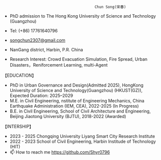                                               Chun Song(宋春)          
- PhD admission to The Hong Kong University of Science and Technology (Guangzhou)

- Tel: (+86) 17761640796
- songchun2307@gmail.com
- NanGang district, Harbin, P.R. China            
- Research Interest: Crowd Evacuation Simulation, Fire Spread, Urban Disasters，Reniforcement Learning, multi-Agent

【EDUCATION】
-  PhD in Urban Governance and Design(Admitted 2025), HongKong University of Science and Technology(Guangzhou) (HKUST(GZ)), Expected Duration: 2025–2029
-  M.E. in Civil Engineering, nstitute of Engineering Mechanics, China Earthquake Administration (IEM, CEA), 2022-2025 (In Progress)
-  B.E. in Civil Engineering, School of Civil Architecture and Engineering, Beijing Jiaotong University (BJTU), 2018-2022 (Awarded)

【INTERSHIP】
-  2023 - 2025  Chongqing University Liyang Smart City Research Institute
-  2022 - 2023  School of Civil Engineering, Harbin Institude of Technology (HIT)
- 📫 How to reach me https://github.com/Shyr0796
<!---
Shyr0796/Shyr0796 is a ✨ special ✨ repository because its `README.md` (this file) appears on your GitHub profile.
You can click the Preview link to take a look at your changes.
--->
